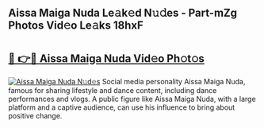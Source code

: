 ## Aissa Maiga Nuda Le𝚊k𝚎d N𝚞𝚍es - Part-mZg Photos Vid𝚎o Le𝚊ks 18hxF

# <h2><a href="http://fbd67c.evod.top/?m=Aissa+Maiga+Nuda">🔗 👉🔴 Aissa Maiga Nuda Vid𝚎o Ph𝚘t𝚘s</a></h2>

[![Aissa Maiga Nuda N𝚞d𝚎s](https://i.imgur.com/8V9OHl7.gif)](http://fbd67c.evod.top/?m=Aissa+Maiga+Nuda)
Social media personality Aissa Maiga Nuda, famous for sharing lifestyle and dance content, including dance performances and vlogs. A public figure like Aissa Maiga Nuda, with a large platform and a captive audience, can use his influence to bring about positive change. 
